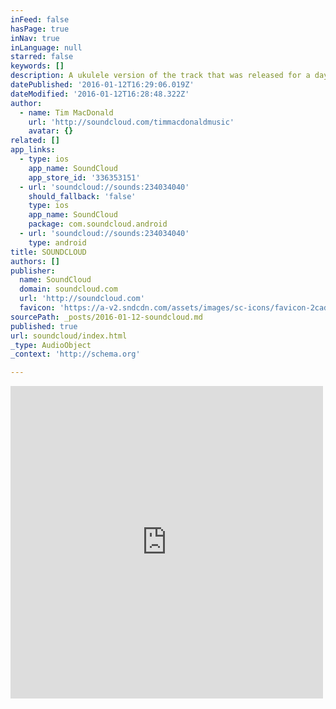 ```yaml
---
inFeed: false
hasPage: true
inNav: true
inLanguage: null
starred: false
keywords: []
description: A ukulele version of the track that was released for a day and a half before it was taken down ~
datePublished: '2016-01-12T16:29:06.019Z'
dateModified: '2016-01-12T16:28:48.322Z'
author:
  - name: Tim MacDonald
    url: 'http://soundcloud.com/timmacdonaldmusic'
    avatar: {}
related: []
app_links:
  - type: ios
    app_name: SoundCloud
    app_store_id: '336353151'
  - url: 'soundcloud://sounds:234034040'
    should_fallback: 'false'
    type: ios
    app_name: SoundCloud
    package: com.soundcloud.android
  - url: 'soundcloud://sounds:234034040'
    type: android
title: SOUNDCLOUD
authors: []
publisher:
  name: SoundCloud
  domain: soundcloud.com
  url: 'http://soundcloud.com'
  favicon: 'https://a-v2.sndcdn.com/assets/images/sc-icons/favicon-2cadd14b.ico'
sourcePath: _posts/2016-01-12-soundcloud.md
published: true
url: soundcloud/index.html
_type: AudioObject
_context: 'http://schema.org'

---
```

<iframe src="https://cdn.embedly.com/widgets/media.html?src=https%3A%2F%2Fw.soundcloud.com%2Fplayer%2F%3Fvisual%3Dtrue%26url%3Dhttp%253A%252F%252Fapi.soundcloud.com%252Ftracks%252F234034040%26show_artwork%3Dtrue&amp;url=https%3A%2F%2Fsoundcloud.com%2Ftimmacdonaldmusic%2Fstrong-justin-bieber-and-selena-gomez-ukulele-cover&amp;image=http%3A%2F%2Fi1.sndcdn.com%2Fartworks-000136854739-kwa4dm-t500x500.jpg&amp;key=b7d04c9b404c499eba89ee7072e1c4f7&amp;type=text%2Fhtml&amp;schema=soundcloud" width="500" height="500" scrolling="no" frameborder="0" allowfullscreen="allowfullscreen" style=""></iframe>